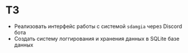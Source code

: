 <h1>ТЗ</h1>



- Реализовать интерфейс работы с системой `sdamgia` через Discord бота
- Создать систему логгирования и хранения данных в SQLite базе данных